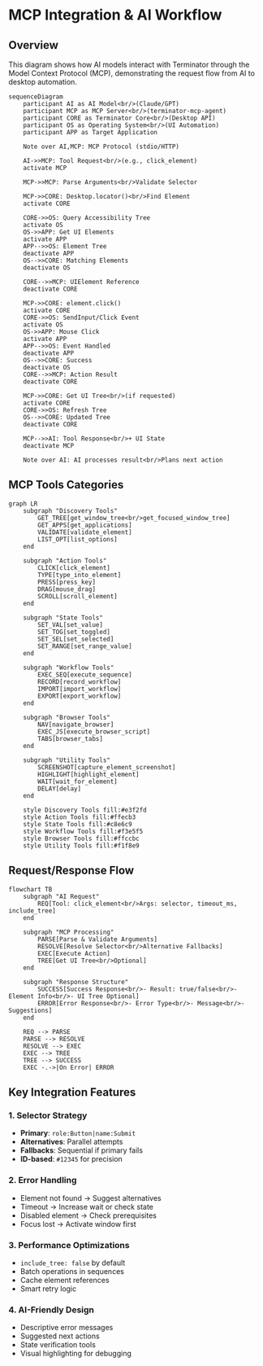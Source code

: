 # MCP Integration & AI Workflow

## Overview
This diagram shows how AI models interact with Terminator through the Model Context Protocol (MCP), demonstrating the request flow from AI to desktop automation.

```mermaid
sequenceDiagram
    participant AI as AI Model<br/>(Claude/GPT)
    participant MCP as MCP Server<br/>(terminator-mcp-agent)
    participant CORE as Terminator Core<br/>(Desktop API)
    participant OS as Operating System<br/>(UI Automation)
    participant APP as Target Application

    Note over AI,MCP: MCP Protocol (stdio/HTTP)

    AI->>MCP: Tool Request<br/>(e.g., click_element)
    activate MCP

    MCP->>MCP: Parse Arguments<br/>Validate Selector

    MCP->>CORE: Desktop.locator()<br/>Find Element
    activate CORE

    CORE->>OS: Query Accessibility Tree
    activate OS
    OS->>APP: Get UI Elements
    activate APP
    APP-->>OS: Element Tree
    deactivate APP
    OS-->>CORE: Matching Elements
    deactivate OS

    CORE-->>MCP: UIElement Reference
    deactivate CORE

    MCP->>CORE: element.click()
    activate CORE
    CORE->>OS: SendInput/Click Event
    activate OS
    OS->>APP: Mouse Click
    activate APP
    APP-->>OS: Event Handled
    deactivate APP
    OS-->>CORE: Success
    deactivate OS
    CORE-->>MCP: Action Result
    deactivate CORE

    MCP->>CORE: Get UI Tree<br/>(if requested)
    activate CORE
    CORE->>OS: Refresh Tree
    OS-->>CORE: Updated Tree
    deactivate CORE

    MCP-->>AI: Tool Response<br/>+ UI State
    deactivate MCP

    Note over AI: AI processes result<br/>Plans next action
```

## MCP Tools Categories

```mermaid
graph LR
    subgraph "Discovery Tools"
        GET_TREE[get_window_tree<br/>get_focused_window_tree]
        GET_APPS[get_applications]
        VALIDATE[validate_element]
        LIST_OPT[list_options]
    end

    subgraph "Action Tools"
        CLICK[click_element]
        TYPE[type_into_element]
        PRESS[press_key]
        DRAG[mouse_drag]
        SCROLL[scroll_element]
    end

    subgraph "State Tools"
        SET_VAL[set_value]
        SET_TOG[set_toggled]
        SET_SEL[set_selected]
        SET_RANGE[set_range_value]
    end

    subgraph "Workflow Tools"
        EXEC_SEQ[execute_sequence]
        RECORD[record_workflow]
        IMPORT[import_workflow]
        EXPORT[export_workflow]
    end

    subgraph "Browser Tools"
        NAV[navigate_browser]
        EXEC_JS[execute_browser_script]
        TABS[browser_tabs]
    end

    subgraph "Utility Tools"
        SCREENSHOT[capture_element_screenshot]
        HIGHLIGHT[highlight_element]
        WAIT[wait_for_element]
        DELAY[delay]
    end

    style Discovery Tools fill:#e3f2fd
    style Action Tools fill:#ffecb3
    style State Tools fill:#c8e6c9
    style Workflow Tools fill:#f3e5f5
    style Browser Tools fill:#ffccbc
    style Utility Tools fill:#f1f8e9
```

## Request/Response Flow

```mermaid
flowchart TB
    subgraph "AI Request"
        REQ[Tool: click_element<br/>Args: selector, timeout_ms, include_tree]
    end

    subgraph "MCP Processing"
        PARSE[Parse & Validate Arguments]
        RESOLVE[Resolve Selector<br/>Alternative Fallbacks]
        EXEC[Execute Action]
        TREE[Get UI Tree<br/>Optional]
    end

    subgraph "Response Structure"
        SUCCESS[Success Response<br/>- Result: true/false<br/>- Element Info<br/>- UI Tree Optional]
        ERROR[Error Response<br/>- Error Type<br/>- Message<br/>- Suggestions]
    end

    REQ --> PARSE
    PARSE --> RESOLVE
    RESOLVE --> EXEC
    EXEC --> TREE
    TREE --> SUCCESS
    EXEC -.->|On Error| ERROR
```

## Key Integration Features

### 1. Selector Strategy
- **Primary**: `role:Button|name:Submit`
- **Alternatives**: Parallel attempts
- **Fallbacks**: Sequential if primary fails
- **ID-based**: `#12345` for precision

### 2. Error Handling
- Element not found → Suggest alternatives
- Timeout → Increase wait or check state
- Disabled element → Check prerequisites
- Focus lost → Activate window first

### 3. Performance Optimizations
- `include_tree: false` by default
- Batch operations in sequences
- Cache element references
- Smart retry logic

### 4. AI-Friendly Design
- Descriptive error messages
- Suggested next actions
- State verification tools
- Visual highlighting for debugging